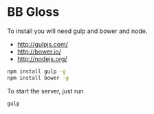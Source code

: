 BB Gloss
======================

To install you will need gulp and bower and node.
* http://gulpjs.com/
* http://bower.io/
* http://nodejs.org/

``` sh
npm install gulp -g
npm install bower -g
```

To start the server, just run
``` sh
gulp
```
